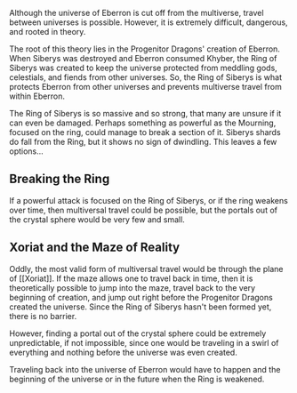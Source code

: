Although the universe of Eberron is cut off from the multiverse, travel between universes is possible. However, it is extremely difficult, dangerous, and rooted in theory.

The root of this theory lies in the Progenitor Dragons' creation of Eberron. When Siberys was destroyed and Eberron consumed Khyber, the Ring of Siberys was created to keep the universe protected from meddling gods, celestials, and fiends from other universes. So, the Ring of Siberys is what protects Eberron from other universes and prevents multiverse travel from within Eberron.

The Ring of Siberys is so massive and so strong, that many are unsure if it can even be damaged. Perhaps something as powerful as the Mourning, focused on the ring, could manage to break a section of it. Siberys shards do fall from the Ring, but it shows no sign of dwindling. This leaves a few options...

## Breaking the Ring
If a powerful attack is focused on the Ring of Siberys, or if the ring weakens over time, then multiversal travel could be possible, but the portals out of the crystal sphere would be very few and small.

## Xoriat and the Maze of Reality
Oddly, the most valid form of multiversal travel would be through the plane of [[Xoriat]]. If the maze allows one to travel back in time, then it is theoretically possible to jump into the maze, travel back to the very beginning of creation, and jump out right before the Progenitor Dragons created the universe. Since the Ring of Siberys hasn't been formed yet, there is no barrier.

However, finding a portal out of the crystal sphere could be extremely unpredictable, if not impossible, since one would be traveling in a swirl of everything and nothing before the universe was even created. 

Traveling back into the universe of Eberron would have to happen and the beginning of the universe or in the future when the Ring is weakened.